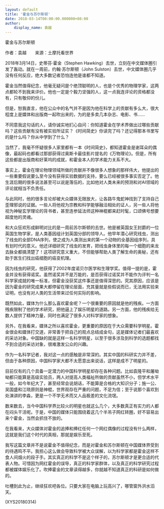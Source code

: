```yaml
---
layout: default
title: '霍金与苏尔斯顿'
date: 2018-03-14T00:00:00.000000+08:00
author:
    display_name: 袁越
---
```


霍金与苏尔斯顿

作者：袁越　　来源：土摩托看世界

2018年3月14日，史蒂芬·霍金（Stephen Hawking）去世，立刻在中文媒体圈引发了轰动。就在一周前，约翰·苏尔斯顿（John Sulston）去世，中文媒体圈几乎没有任何反应，绝大多数记者恐怕连他是谁都不知道。

霍金当然值得纪念，他毫无疑问是个绝顶聪明的人，也是个优秀的物理学家，这两点都轮不到我来评价。他也一定是个毅力坚强的人，这一点我连评论的资格都没有，只有敬仰的份儿。

但是，恕我直言，他在公众中的名气并不是因为他在科学上的贡献有多么大，很大程度上是媒体和出版商一起吹出来的，为的是多卖几本杂志、电影、书……

不同意我这句话的人，请你诚实地扪心自问：你知道霍金在学术界做出过哪些贡献吗？这些贡献有没有被实验所证实？《时间简史》你读完了吗？还记得那本书里写的是什么吗？你从中学到了什么？

当然了，我毫不怀疑很多人家里都有一本《时间简史》，都知道霍金是谢耳朵的偶像，最起码也都看过那部获得过奥斯卡最佳影片提名的《万物理论》。但是，所有这些都是出版商和好莱坞的成就，和霍金本人的学术能力关系不大。

事实上，霍金在理论物理领域所做的贡献并不像很多人想象的那样伟大，他提出的一些重要假说要么至今没有获得实验数据的支持，要么已经被很多事实否定了。他生涯后期的很多说法甚至可以说是落伍的，比如他对人类未来的预测和对AI领域的评论就相当不负责任。

与此同时，他的很多言论却被大众媒体无限放大，让各路牛鬼蛇神找到了支持自己歪理邪说的证据。一些人将他视为宗教和科学能够融洽相处的证人，另一些人将他视为神秘玄学理论的背书者，甚至连参延法师这种神棍都来赶时髦，口颂佛号想要超度他的灵魂。

和大众狂欢形成鲜明对比的是一周前苏尔斯顿的去世。他是被英国女王封爵的一位英国生物学家，是人类基因组计划英国分部的领导人。他早年潜心研究线虫，测出了线虫的全部DNA序列，使之成为人类测出来的第一个动物的全基因组序列，具有划时代的意义。他还详细研究了线虫的发育，把线虫身体里的每一个细胞的来龙去脉全都搞清楚了！这项研究意义重大，不但能够帮助人类了解生命的奥秘，还有助于医生们找出癌细胞的癌变机理。

因为线虫的研究，他获得了2002年度诺贝尔医学和生理学奖。值得一提的是，霍金并没有获得诺奖。虽然诺奖并不是万能的，是否获得过诺奖并不能作为评判一名科学家成就的唯一标准，但霍金没获奖这件事还是值得深思的。究其原因，应该是因为霍金的研究成果大都停留在理论层面，充其量就是些假说而已，无法用实验来证明，也没有对人类的生活带来过任何实际的影响。

既然如此，媒体为什么那么喜欢霍金呢？一个很重要的原因就是他的残疾。一方面残疾限制了他的学术研究，把他逼上了娱乐明星的道路。另一方面，他的残疾给无数人提供了精神力量，同时也满足了很多人对科学家的想象。

另外，在我看来，媒体之所以喜欢霍金，更重要的原因在于大众需要科学明星。霍金很会和媒体打交道，非常善于把自己的观点总结成金句，这是媒体记者们最喜欢的采访对象。中国缺的就是这样一名科学明星，以至于很多涉及到科学的选题都找不到合适的采访对象，很难激发公众的兴趣。

作为一名科学记者，我对这一点的感触是非常深的。其实中国的科研实力并不差，但由于各种原因，中国科学家大都不太愿意出来说话，这样是成不了明星的。

目前仅有的几个具备一定潜力的中国科学明星却存在各种问题。比如袁隆平和屠呦呦都只能算是高级实验员，两人对提高人类福祉所做的贡献虽然不小，但学术水平一般，如今年纪大了，甚至经常会说胡话，不能算是合格的大知识分子；施一公、吴国盛和江晓原则是神棍，世界观存在严重的问题，不足为信；至于说那个喜欢到处演讲的李淼，更是一个不学无术而又人品极差的文化流氓。

数来数去，当今中国科学界比较火的明星也就这么几个，大多数真正有实力的人都在闷头干活呢。于是，中国的媒体只能围绕着这几个半吊子网红转圈，好不容易出来个霍金，当然会抓住不放的。

在我看来，大众媒体对霍金的追捧和捧红任何一个网红偶像的过程没有什么两样，这就是我们这个时代的真相，那就是娱乐至死。

我写这篇文章并不是说霍金不值得纪念，而是对霍金和苏尔斯顿在中国媒体界受到的待遇鸣不平。我担心这么做会导致科学被大众误解，以为科学家都是霍金这样不食人间烟火的段子手。其实真正的科学不是这个样子的，苏尔斯顿才是更合适的代表人物。可惜因为网红霍金的误导，真正的科学家群体，以及真正的科学研究过程都被媒体娱乐化了。吹捧霍金的文章读得越多，你就越不知道真正的科研是如何做的。

吐槽到此为止，继续狂欢吧各位。只要大家在电脑上玩高兴了，哪管窗外洪水滔天。

(XYS20180314)

